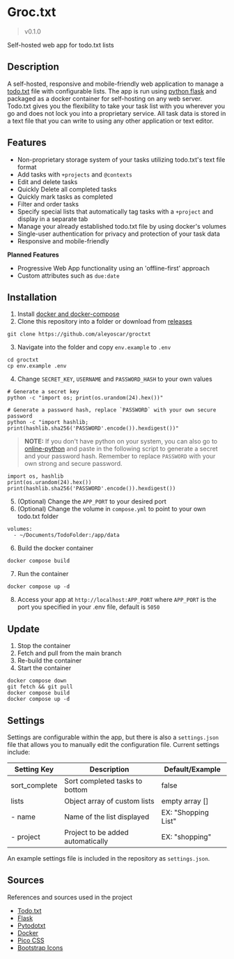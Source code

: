 # Groc.txt

> v0.1.0

Self-hosted web app for todo.txt lists

## Description

A self-hosted, responsive and mobile-friendly web application to manage a [todo.txt](http://todotxt.org/) file with configurable lists. The app is run using [python flask](https://flask.palletsprojects.com/en/stable/) and packaged as a docker container for self-hosting on any web server. Todo.txt gives you the flexibility to take your task list with you wherever you go and does not lock you into a proprietary service. All task data is stored in a text file that you can write to using any other application or text editor.

## Features

- Non-proprietary storage system of your tasks utilizing todo.txt's text file format
- Add tasks with `+projects` and `@contexts`
- Edit and delete tasks
- Quickly Delete all completed tasks
- Quickly mark tasks as completed
- Filter and order tasks
- Specify special lists that automatically tag tasks with a `+project` and display in a separate tab
- Manage your already established todo.txt file by using docker's volumes
- Single-user authentication for privacy and protection of your task data
- Responsive and mobile-friendly

**Planned Features**

- Progressive Web App functionality using an 'offline-first' approach
- Custom attributes such as `due:date`

## Installation

1. Install [docker and docker-compose](https://docs.docker.com/compose/install/)
2. Clone this repository into a folder or download from [releases](https://github.com/aleyoscar/groctxt/releases)

```
git clone https://github.com/aleyoscar/groctxt
```

3. Navigate into the folder and copy `env.example` to `.env`

```
cd groctxt
cp env.example .env
```

4. Change `SECRET_KEY`, `USERNAME` and `PASSWORD_HASH` to your own values

```
# Generate a secret key
python -c "import os; print(os.urandom(24).hex())"

# Generate a password hash, replace `PASSWORD` with your own secure password
python -c "import hashlib; print(hashlib.sha256('PASSWORD'.encode()).hexdigest())"
```

> **NOTE:** If you don't have python on your system, you can also go to [online-python](https://www.online-python.com/) and paste in the following script to generate a secret and your password hash. Remember to replace `PASSWORD` with your own strong and secure password.

```
import os, hashlib
print(os.urandom(24).hex())
print(hashlib.sha256('PASSWORD'.encode()).hexdigest())
```

5. (Optional) Change the `APP_PORT` to your desired port
6. (Optional) Change the volume in `compose.yml` to point to your own todo.txt folder

```
volumes:
  - ~/Documents/TodoFolder:/app/data
```

6. Build the docker container

```
docker compose build
```

7. Run the container

```
docker compose up -d
```

8. Access your app at `http://localhost:APP_PORT` where `APP_PORT` is the port you specified in your .env file, default is `5050`

## Update

1. Stop the container
2. Fetch and pull from the main branch
3. Re-build the container
4. Start the container

```
docker compose down
git fetch && git pull
docker compose build
docker compose up -d
```

## Settings

Settings are configurable within the app, but there is also a `settings.json` file that allows you to manually edit the configuration file. Current settings include:

| Setting Key	| Description						| Default/Example		|
| ---			| ---								| ---					|
| sort_complete	| Sort completed tasks to bottom	| false					|
| lists			| Object array of custom lists		| empty array []		|
|   - name		| Name of the list displayed		| EX: "Shopping List"	|
|   - project	| Project to be added automatically	| EX: "shopping"		|

An example settings file is included in the repository as `settings.json`.

## Sources

References and sources used in the project

- [Todo.txt](http://todotxt.org/)
- [Flask](https://flask.palletsprojects.com/)
- [Pytodotxt](https://vonshednob.cc/pytodotxt/doc/)
- [Docker](https://docker.com/)
- [Pico CSS](https://picocss.com/)
- [Bootstrap Icons](https://icons.getbootstrap.com/)
